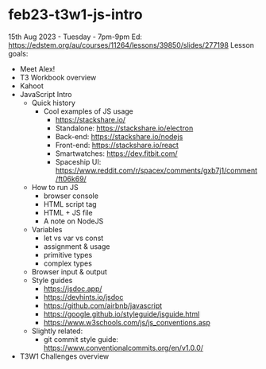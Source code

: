 # feb23-t3w1-js-intro


15th Aug 2023 - Tuesday - 7pm-9pm
Ed: https://edstem.org/au/courses/11264/lessons/39850/slides/277198
Lesson goals:
- Meet Alex!
- T3 Workbook overview
- Kahoot
- JavaScript Intro
	- Quick history
		- Cool examples of JS usage
			- https://stackshare.io/
			- Standalone: https://stackshare.io/electron
			- Back-end: https://stackshare.io/nodejs
			- Front-end: https://stackshare.io/react 
			- Smartwatches: https://dev.fitbit.com/
			- Spaceship UI: https://www.reddit.com/r/spacex/comments/gxb7j1/comment/ft06k69/ 
	- How to run JS 
		- browser console
		- HTML script tag
		- HTML + JS file
		- A note on NodeJS
	- Variables
		- let vs var vs const 
		- assignment & usage 
		- primitive types
		- complex types 
	- Browser input & output
	- Style guides 
		- https://jsdoc.app/
		- https://devhints.io/jsdoc 
		- https://github.com/airbnb/javascript 
		- https://google.github.io/styleguide/jsguide.html
		- https://www.w3schools.com/js/js_conventions.asp 
	- Slightly related:
		- git commit style guide: https://www.conventionalcommits.org/en/v1.0.0/ 
- T3W1 Challenges overview 
